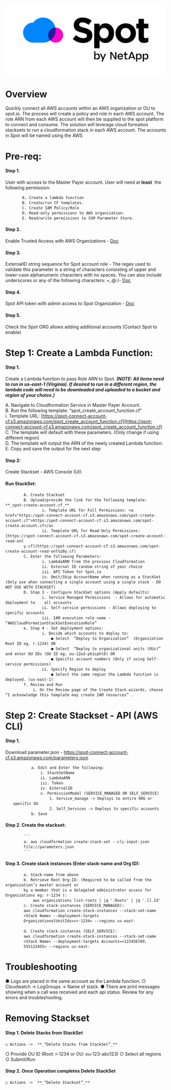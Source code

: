 <!-- ![Spot by NetApp](https://assets.spot.io/app/uploads/2019/11/23073715/fyl.svg) -->

![Spot by NetApp](./images/Spot-NetApp_Logo_Color_14oct20_RGB.png)

# Overview

Quickly connect all AWS accounts within an AWS organization or OU to spot.io. The process will create
a policy and role in each AWS account. The role ARN from each AWS account will then be supplied to
the spot platform to connect and consume. The solution will leverage cloud formation stacksets to run a
cloudformation stack in each AWS account. The accounts in Spot will be named using the AWS

# Pre-req:

#### Step 1.
User with access to the Master Payer account. User will need at ​ **least** ​ the following permission:
<ol>

	    A. Create a lambda function
	    B. Create/run CF templates.
	    C. Create IAM Policy/Role
	    D. Read-only permissions to AWS organization.
	    E. Read/write permissions to SSM Parameter Store.
</ol>

#### Step 2.
Enable Trusted Access with AWS Organizations - ​[Doc](https://docs.aws.amazon.com/AWSCloudFormation/latest/UserGuide/stacksets-orgs-enable-trusted-access.html)
#### Step 3.
ExternalID string sequence for Spot account role - The regex used to validate this parameter is a string of characters consisting of upper and lower-case alphanumeric characters with no spaces. You can also include underscores or any of the following characters: =,.@:/- ​[Doc](https://aws.amazon.com/blogs/security/how-to-use-external-id-when-granting-access-to-your-aws-resources/)
#### Step 4.
Spot API token with admin access to Spot Organization - ​[Doc](https://help.spot.io/spotinst-api/administration/create-an-api-token)
#### Step 5.
Check the Spot ORG allows adding additional accounts (Contact Spot to enable)

# Step 1: Create a Lambda Function:

#### Step 1.
Create a Lambda function to pass Role ARN to Spot. ​ **_(NOTE: All items need to run in us-east-1 (Virginia). If desired to run in a different region, the lambda code will need to be downloaded and uploaded to a bucket and region of your choice.)_**


A. Navigate to Cloudformation Service in Master Payer Account.<br>
B. Run the following template: “spot_create_account_function.cf”<br>
    i. Template URL: [https://spot-connect-account-cf.s3.amazonaws.com/spot_create_account_function.cf](https://spot-connect-account-cf.s3.amazonaws.com/spot_create_account_function.cf)<br>
C. The template will default with these parameters. (Only change if using different region)<br>
D. The template will output the ARN of the newly created Lambda function:<br>
E. Copy and save the output for the next step<br>

#### Step 2:
Create Stackset - AWS Console (UI):
#### Run StackSet:
   

            A. Create Stackset
            B. Upload/provide the link for the following template: ​ **_spot-create-account.cf_**
                    i. Template URL for Full Permissions: <a href="https:/spot-connect-account-cf.s3.amazonaws.com/spot-create-account.cf">https:/spot-connect-account-cf.s3.amazonaws.com/spot-create-account.cf</a>
                    ii. Template URL for Read-Only Permissions: [https://spot-connect-account-cf.s3.amazonaws.com/spot-create-account-read-onl
            y.cf](https://spot-connect-account-cf.s3.amazonaws.com/spot-create-account-read-onl%20y.cf)
            C. Enter the following Parameters:
                    i. LambdaARN from the previous Cloudformation
                    ii. External ID random string of your choice
                    iii. API Token for Spot.io
                    iv. Omit/Skip AccountName when running as a StackSet (Only use when connecting a single account using a single stack - DO NOT USE WITH STACKSET)
            D. Step 3 - Configure StackSet options (Apply defaults)
                    i. Service Managed Permissions ​ - Allows for automatic deployment to    all accounts
                    ii. Self-service permissions - Allows deploying to specific accounts
                    iii. IAM execution role name - “AWSCloudFormationStackSetExecutionRole”
            e. Step 4 - Set deployment options:
                    i. Decide which accounts to deploy to:
                        ● Select ​ “Deploy to Organization” ​ (Organization Root ID eg. r-1234) OR
                        ● Select ​ “Deploy to organizational units (OUs)” and enter OU IDs (OU ID eg. ou-12w3-pk1cphl0) OR
                        ● Specific account numbers (Only if using Self-service permissions)
                    ii. Specify Region to deploy
                        ● Select the same region the Lambda function is deployed. (us-east-1)
            f. Review and Run
                i. On the Review page of the Create Stack wizards, choose ​ “I acknowledge this template may create IAM resources” ​.


# Step 2: Create Stackset - API (AWS CLI)

#### Step 1. 
Download parameter.json - ​https://spot-connect-account-cf.s3.amazonaws.com/parameters.json
<ol>

            a. Edit and Enter the following:
                i. StackSetName
                ii. LambdaARN
                iii. Token
                iv. ExternalID
                v. PermissionModel (SERVICE_MANAGED OR SELF_SERVICE)
                    1. Service_manage -> Deploys to entire ORG or specific OU
                    2. Self_Services -> Deploys to specific accounts
            b. Save
</ol>

#### Step 2. Create the stackset:

            ```
            a. aws cloudformation create-stack-set --cli-input-json
            file://parameters.json
            ```
            
#### Step 3. Create stack instances (Enter stack-name and Org ID):
            a. Stack-name from above
            b. Retrieve Root Org-ID: (Required to be called from the organization’s master account or
            by a member that is a delegated administrator access for Organizations eg: r-1234 ):
                aws organizations list-roots | jq '.Roots' | jq '.[].Id'
            c. Create stack-instances (SERVICE_MANAGED):
            aws cloudformation create-stack-instances --stack-set-name
            <Stack Name> --deployment-targets
            OrganizationalUnitIds=<r-1234> --regions us-east-

            d. Create stack-instances (SELF_SERVICE):
            aws cloudformation create-stack-instances --stack-set-name
            <Stack Name> --deployment-targets Accounts=<123456789,
            555123455> --regions us-east-


# Troubleshooting

● Logs are placed in the same account as the Lambda function.
○ Cloudwatch -> LogGroups -> Name of stack.
● There are print messages showing when a call was received and each api status. Review for
any errors and troubleshooting.

# Removing Stackset

#### Step 1. Delete Stacks from StackSet
    ○ Actions -> ​ **_“Delete Stacks from StackSet”_**

○ Provide OU ID (Root: r-1234 or OU: ou-123-abc123)
○ Select all regions
○ Submit/Run

#### Step 2. Once Operation completes Delete StackSet
    ○ Actions -> ​ **_“Delete Stackset”_**
